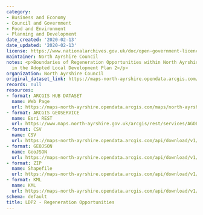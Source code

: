 ```yaml
---
category:
- Business and Economy
- Council and Government
- Food and Environment
- Planning and Development
date_created: '2020-02-13'
date_updated: '2020-02-13'
license: https://www.nationalarchives.gov.uk/doc/open-government-licence/version/3/
maintainer: North Ayrshire Council
notes: <p>Boundaries of Regeneration Opportunities within North Ayrshire as set out
  in the Adopted Local Development Plan 2</p>
organization: North Ayrshire Council
original_dataset_link: https://maps-north-ayrshire.opendata.arcgis.com/maps/north-ayrshire::ldp2-regeneration-opportunities
records: null
resources:
- format: ARCGIS HUB DATASET
  name: Web Page
  url: https://maps-north-ayrshire.opendata.arcgis.com/maps/north-ayrshire::ldp2-regeneration-opportunities
- format: ARCGIS GEOSERVICE
  name: Esri REST
  url: https://www.maps.north-ayrshire.gov.uk/arcgis/rest/services/AGOL/Open_Data_Portal4/MapServer/46
- format: CSV
  name: CSV
  url: https://maps-north-ayrshire.opendata.arcgis.com/api/download/v1/items/f083794f0e6045f58c9c5f33442e6650/csv?layers=46
- format: GEOJSON
  name: GeoJSON
  url: https://maps-north-ayrshire.opendata.arcgis.com/api/download/v1/items/f083794f0e6045f58c9c5f33442e6650/geojson?layers=46
- format: ZIP
  name: Shapefile
  url: https://maps-north-ayrshire.opendata.arcgis.com/api/download/v1/items/f083794f0e6045f58c9c5f33442e6650/shapefile?layers=46
- format: KML
  name: KML
  url: https://maps-north-ayrshire.opendata.arcgis.com/api/download/v1/items/f083794f0e6045f58c9c5f33442e6650/kml?layers=46
schema: default
title: LDP2 - Regeneration Opportunities
---
```

